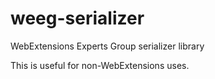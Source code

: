 # weeg-serializer
WebExtensions Experts Group serializer library

This is useful for non-WebExtensions uses.
